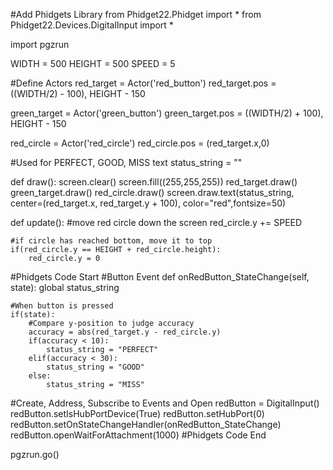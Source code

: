 #Add Phidgets Library
from Phidget22.Phidget import *
from Phidget22.Devices.DigitalInput import *

import pgzrun

WIDTH = 500
HEIGHT = 500
SPEED = 5

#Define Actors
red_target = Actor('red_button')
red_target.pos = ((WIDTH/2) - 100), HEIGHT - 150

green_target = Actor('green_button')
green_target.pos = ((WIDTH/2) + 100), HEIGHT - 150

red_circle = Actor('red_circle')
red_circle.pos = (red_target.x,0)

#Used for PERFECT, GOOD, MISS text
status_string = ""

def draw():
    screen.clear()
    screen.fill((255,255,255))
    red_target.draw()
    green_target.draw()
    red_circle.draw()
    screen.draw.text(status_string, center=(red_target.x, red_target.y + 100), color="red",fontsize=50)    
    
def update():
    #move red circle down the screen
    red_circle.y += SPEED
    
    #if circle has reached bottom, move it to top
    if(red_circle.y == HEIGHT + red_circle.height):
        red_circle.y = 0    
    
#Phidgets Code Start
#Button Event
def onRedButton_StateChange(self, state):
    global status_string
    
    #When button is pressed
    if(state):
        #Compare y-position to judge accuracy 
        accuracy = abs(red_target.y - red_circle.y)
        if(accuracy < 10):
            status_string = "PERFECT"
        elif(accuracy < 30):
            status_string = "GOOD"
        else:
            status_string = "MISS"
        
#Create, Address, Subscribe to Events and Open
redButton = DigitalInput()
redButton.setIsHubPortDevice(True)
redButton.setHubPort(0)
redButton.setOnStateChangeHandler(onRedButton_StateChange)
redButton.openWaitForAttachment(1000)
#Phidgets Code End    
    
pgzrun.go()
  
